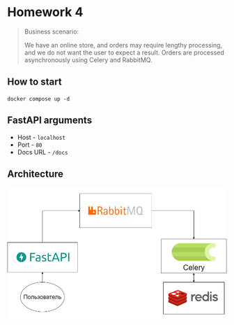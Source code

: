 # Homework 4

> Business scenario:
>
> We have an online store, and orders may require lengthy processing, and we do not want the user to expect a result. 
> Orders are processed asynchronously using Celery and RabbitMQ.

## How to start

```
docker compose up -d
```

## FastAPI arguments

- Host - <code>localhost</code>
- Port - <code>80</code>
- Docs URL - <code>/docs</code>

## Architecture

<p align="center">
  <img src="images/scheme.png">
</p>